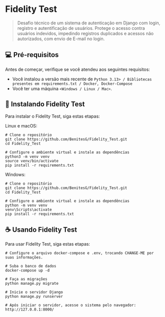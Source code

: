 # Fidelity Test

> Desafio técnico de um sistema de autenticação em Django com login, registro e autentificação de usuários.
Protege o acesso contra usuários indevidos, impedindo registros duplicados e acessos não autorizados, com envio de E-mail no login.

## 💻 Pré-requisitos

Antes de começar, verifique se você atendeu aos seguintes requisitos:

- Você instalou a versão mais recente de `Python 3.13> / Bibliotecas presentes em requirements.txt / Docker, Docker-Compose`
- Você ter uma máquina `<Windows / Linux / Mac>`.

## 🚀 Instalando Fidelity Test

Para instalar o Fidelity Test, siga estas etapas:

Linux e macOS:

```
# Clone o repositório
git clone https://github.com/BenitesG/Fidelity_Test.git
cd Fidelity_Test

# Configure o ambiente virtual e instale as dependências
python3 -m venv venv
source venv/bin/activate
pip install -r requirements.txt
```

Windows:

```
# Clone o repositório
git clone https://github.com/BenitesG/Fidelity_Test.git
cd Fidelity_Test

# Configure o ambiente virtual e instale as dependências
python -m venv venv
venv\Scripts\activate
pip install -r requirements.txt
```

## ☕ Usando Fidelity Test

Para usar Fidelity Test, siga estas etapas:

```
# Configure o arquivo docker-compose e .env, trocando CHANGE-ME por suas informações.

# Suba o banco de dados
docker-compose up -d

# Faça as migrações
python manage.py migrate

# Inicie o servidor Django
python manage.py runserver

# Após iniciar o servidor, acesse o sistema pelo navegador:
http://127.0.0.1:8000/
```
